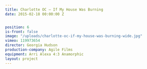 ```yaml
---
title: Charlotte OC — If My House Was Burning
date: 2015-02-18 00:00:00 Z


position: 6
is-front: false
image: "/uploads/charlotte-oc-if-my-house-was-burning-wide.jpg"
vimeo: 119973654
director: Georgia Hudson
production-company: Agile Films
equipment: Arri Alexa 4:3 Anamorphic
layout: project
---
```


